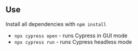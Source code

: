 
## Use


Install all dependencies with `npm install`





* `npx cypress open` - runs Cypress in GUI mode
* `npx cypress run` - runs Cypress headless mode

